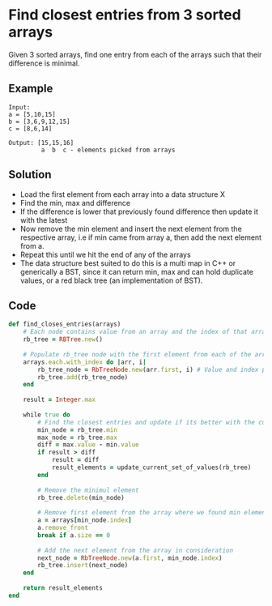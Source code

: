 # Find closest entries from 3 sorted arrays
Given 3 sorted arrays, find one entry from each of the arrays such that their difference is minimal.

## Example
```
Input:
a = [5,10,15]
b = [3,6,9,12,15]
c = [8,6,14]

Output: [15,15,16]
         a  b  c - elements picked from arrays
```

## Solution
- Load the first element from each array into a data structure X
- Find the min, max and difference
- If the difference is lower that previously found difference then update it with the latest
- Now remove the min element and insert the next element from the respective array, i.e if min came from array a, then add the next element from a.
- Repeat this until we hit the end of any of the arrays
- The data structure best suited to do this is a multi map in C++ or generically a BST, since it can return min, max and can hold duplicate values, or a red black tree (an implementation of BST).

## Code
```ruby
def find_closes_entries(arrays)
    # Each node contains value from an array and the index of that array
    rb_tree = RBTree.new()
    
    # Populate rb_tree node with the first element from each of the arrays
    arrays.each.with_index do |arr, i|
        rb_tree_node = RbTreeNode.new(arr.first, i) # Value and index pair
        rb_tree.add(rb_tree_node)
    end
    
    result = Integer.max
    
    while true do
        # Find the closest entries and update if its better with the current set
        min_node = rb_tree.min 
        max_node = rb_tree.max
        diff = max.value - min.value
        if result > diff
            result = diff
            result_elements = update_current_set_of_values(rb_tree)
        end
        
        # Remove the minimul element
        rb_tree.delete(min_node)
        
        # Remove first element from the array where we found min element
        a = arrays[min_node.index]
        a.remove_front
        break if a.size == 0
        
        # Add the next element from the array in consideration
        next_node = RbTreeNode.new(a.first, min_node.index)
        rb_tree.insert(next_node)
    end
    
    return result_elements
end
```